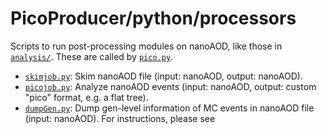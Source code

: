 # PicoProducer/python/processors

Scripts to run post-processing modules on nanoAOD, like those in [`analysis/`](../analysis).
These are called by [`pico.py`](../../script/pico.py).
* [`skimjob.py`](skimjob.py): Skim nanoAOD file (input: nanoAOD, output: nanoAOD).
* [`picojob.py`](picojob.py): Analyze nanoAOD events (input: nanoAOD, output: custom "pico" format, e.g. a flat tree).
* [`dumpGen.py`](dumpGen.py): Dump gen-level information of MC events in nanoAOD file (input: nanoAOD).
For instructions, please see [](../..#skimming)